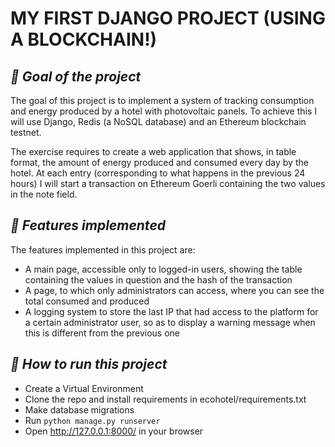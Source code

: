 # **MY FIRST DJANGO PROJECT (USING A BLOCKCHAIN!)**
## _🚀 Goal of the project_

The goal of this project is to implement a system of tracking consumption and energy produced by a hotel with photovoltaic panels.
To achieve this I will use Django, Redis (a NoSQL database) and an Ethereum blockchain testnet.

The exercise requires to create a web application that shows, in table format, the amount of energy produced and consumed every day by the hotel. At each entry (corresponding to what happens in the previous 24 hours) I will start a transaction on Ethereum Goerli containing the two values in the note field.

## _🚀 Features implemented_

The features implemented in this project are:
- A main page, accessible only to logged-in users, showing the table containing the values in question and the hash of the transaction
- A page, to which only administrators can access, where you can see the total consumed and produced
- A logging system to store the last IP that had access to the platform for a certain administrator user, so as to display a warning message when this is different from the previous one

## _🚀 How to run this project_
- Create a Virtual Environment
- Clone the repo and install requirements in ecohotel/requirements.txt
- Make database migrations
- Run ```python manage.py runserver```
- Open http://127.0.0.1:8000/ in your browser